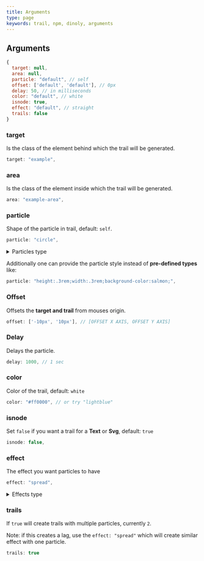 ```yaml
---
title: Arguments
type: page
keywords: trail, npm, dinoly, arguments
---
```

## Arguments
```js
{
  target: null,
  area: null,
  particle: "default", // self
  offset: ['default', 'default'], // 0px
  delay: 50, // in milliseconds
  color: "default", // white
  isnode: true,
  effect: "default", // straight
  trails: false
}
```

### target
Is the class of the element behind which the trail will be generated.
```js
target: "example",
```

### area
Is the class of the element inside which the trail will be generated.
```js
area: "example-area",
```

### particle
Shape of the particle in trail, default: `self`.
```js
particle: "circle",
```
<details>
<summary>Particles type</summary>

  + "circle"
  + "triangle"
  + "square"
</details>

Additionally one can provide the particle style instead of **pre-defined types** like:
```js
particle: "height:.3rem;width:.3rem;background-color:salmon;",
```
### Offset
Offsets the **target and trail** from mouses origin.

```js
offset: ['-10px', '10px'], // [OFFSET X AXIS, OFFSET Y AXIS]
```

### Delay
Delays the particle.

```js
delay: 1000, // 1 sec
```

### color
Color of the trail, default: `white`
```js
color: "#ff0000", // or try "lightblue"
```

### isnode
Set `false` if you want a trail for a **Text** or **Svg**, default: `true`
```js
isnode: false,
```

<!-- ### margin
value of the margin that is applied on the **html node**.
```js
margin: "2px",
``` -->

### effect
The effect you want particles to have
```js
effect: "spread",
```
<details>
<summary>Effects type</summary>

  + "spread"
  + "rotate"
</details>

### trails
If `true` will create trails with multiple particles, currently `2`.

Note: if this creates a lag, use the `effect: "spread"` which will create similar effect with one particle.
```js
trails: true
```
